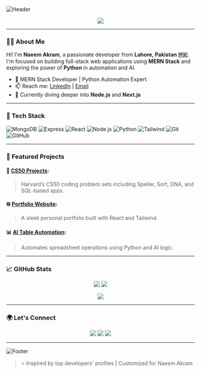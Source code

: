 ![Header](https://capsule-render.vercel.app/api?type=waving&color=0:1f1f1f,100:3f3f3f&height=200&section=header&text=Naeem%20Akram&fontSize=40&fontAlignY=35&fontColor=ffffff)

<p align="center">
  <img src="https://readme-typing-svg.demolab.com?font=Fira+Code&duration=4000&pause=500&color=00F7FF&center=true&width=435&lines=MERN+Stack+Developer;Python+%7C+AI+Enthusiast;Open+Source+Contributor;Problem+Solver+%7C+Tech+Explorer"/>
</p>

---

### 👨‍💻 About Me

Hi! I'm **Naeem Akram**, a passionate developer from **Lahore, Pakistan 🇵🇰**. I'm focused on building full-stack web applications using **MERN Stack** and exploring the power of **Python** in automation and AI.

- 💼 MERN Stack Developer | Python Automation Expert
- 📫 Reach me: [LinkedIn](https://www.linkedin.com/in/naeemabdullahakram/) | [Email](mailto:naeemabdullahakram@gmail.com)
- 🔭 Currently diving deeper into **Node.js** and **Next.js**

---

### 🚀 Tech Stack

![MongoDB](https://img.shields.io/badge/-MongoDB-4DB33D?style=for-the-badge&logo=mongodb&logoColor=white)
![Express](https://img.shields.io/badge/-Express.js-000000?style=for-the-badge&logo=express&logoColor=white)
![React](https://img.shields.io/badge/-React-61DAFB?style=for-the-badge&logo=react&logoColor=black)
![Node.js](https://img.shields.io/badge/-Node.js-339933?style=for-the-badge&logo=nodedotjs&logoColor=white)
![Python](https://img.shields.io/badge/-Python-3776AB?style=for-the-badge&logo=python&logoColor=white)
![Tailwind](https://img.shields.io/badge/-TailwindCSS-38B2AC?style=for-the-badge&logo=tailwind-css&logoColor=white)
![Git](https://img.shields.io/badge/-Git-F05032?style=for-the-badge&logo=git&logoColor=white)
![GitHub](https://img.shields.io/badge/-GitHub-181717?style=for-the-badge&logo=github&logoColor=white)

---

### 📂 Featured Projects

#### 🔧 [CS50 Projects](https://github.com/NaeemAbdullahAkram/CS50x):
> Harvard’s CS50 coding problem sets including Speller, Sort, DNA, and SQL-based apps.

#### 🌐 [Portfolio Website](https://naeemabdullahakram.github.io):
> A sleek personal portfolio built with React and Tailwind.

#### 📊 [AI Table Automation](https://github.com/NaeemAbdullahAkram/AI-Table):
> Automates spreadsheet operations using Python and AI logic.

---

### 📈 GitHub Stats

<p align="center">
  <img src="https://github-readme-stats.vercel.app/api?username=NaeemAbdullahAkram&show_icons=true&theme=radical&hide_border=true" />
  <img src="https://github-readme-streak-stats.herokuapp.com?user=NaeemAbdullahAkram&theme=radical&hide_border=true" />
</p>

<p align="center">
  <img src="https://github-profile-summary-cards.vercel.app/api/cards/profile-details?username=NaeemAbdullahAkram&theme=github_dark"/>
</p>

---

### 🌍 Let's Connect

<p align="center">
  <a href="https://www.linkedin.com/in/naeemabdullahakram/"><img src="https://img.shields.io/badge/-LinkedIn-0077B5?style=for-the-badge&logo=linkedin&logoColor=white"/></a>
  <a href="mailto:naeemabdullahakram@gmail.com"><img src="https://img.shields.io/badge/-Gmail-D14836?style=for-the-badge&logo=gmail&logoColor=white"/></a>
  <a href="https://github.com/NaeemAbdullahAkram"><img src="https://img.shields.io/badge/-GitHub-181717?style=for-the-badge&logo=github&logoColor=white"/></a>
</p>

---

![Footer](https://capsule-render.vercel.app/api?type=waving&color=3f3f3f&height=150&section=footer)

> ⭐️ Inspired by top developers' profiles | Customized for Naeem Akram
